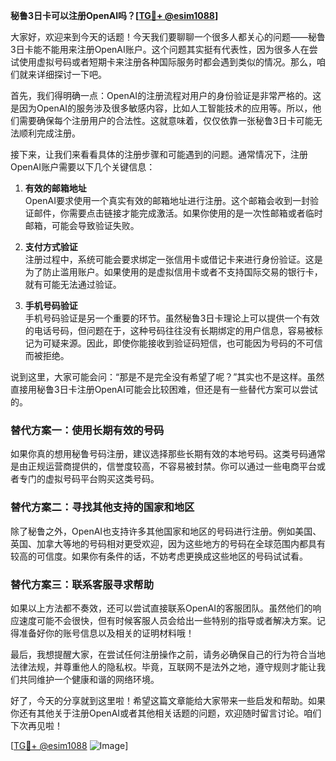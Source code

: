 **秘鲁3日卡可以注册OpenAI吗？[[TG💪+ @esim1088](https://t.me/s/esim1088)]**

大家好，欢迎来到今天的话题！今天我们要聊聊一个很多人都关心的问题——秘鲁3日卡能不能用来注册OpenAI账户。这个问题其实挺有代表性，因为很多人在尝试使用虚拟号码或者短期卡来注册各种国际服务时都会遇到类似的情况。那么，咱们就来详细探讨一下吧。

首先，我们得明确一点：OpenAI的注册流程对用户的身份验证是非常严格的。这是因为OpenAI的服务涉及很多敏感内容，比如人工智能技术的应用等。所以，他们需要确保每个注册用户的合法性。这就意味着，仅仅依靠一张秘鲁3日卡可能无法顺利完成注册。

接下来，让我们来看看具体的注册步骤和可能遇到的问题。通常情况下，注册OpenAI账户需要以下几个关键信息：

1. **有效的邮箱地址**  
   OpenAI要求使用一个真实有效的邮箱地址进行注册。这个邮箱会收到一封验证邮件，你需要点击链接才能完成激活。如果你使用的是一次性邮箱或者临时邮箱，可能会导致验证失败。

2. **支付方式验证**  
   注册过程中，系统可能会要求绑定一张信用卡或借记卡来进行身份验证。这是为了防止滥用账户。如果使用的是虚拟信用卡或者不支持国际交易的银行卡，就有可能无法通过验证。

3. **手机号码验证**  
   手机号码验证是另一个重要的环节。虽然秘鲁3日卡理论上可以提供一个有效的电话号码，但问题在于，这种号码往往没有长期绑定的用户信息，容易被标记为可疑来源。因此，即使你能接收到验证码短信，也可能因为号码的不可信而被拒绝。

说到这里，大家可能会问：“那是不是完全没有希望了呢？”其实也不是这样。虽然直接用秘鲁3日卡注册OpenAI可能会比较困难，但还是有一些替代方案可以尝试的。

### 替代方案一：使用长期有效的号码  
如果你真的想用秘鲁号码注册，建议选择那些长期有效的本地号码。这类号码通常是由正规运营商提供的，信誉度较高，不容易被封禁。你可以通过一些电商平台或者专门的虚拟号码平台购买这类号码。

### 替代方案二：寻找其他支持的国家和地区  
除了秘鲁之外，OpenAI也支持许多其他国家和地区的号码进行注册。例如美国、英国、加拿大等地的号码相对更受欢迎，因为这些地方的号码在全球范围内都具有较高的可信度。如果你有条件的话，不妨考虑更换成这些地区的号码试试看。

### 替代方案三：联系客服寻求帮助  
如果以上方法都不奏效，还可以尝试直接联系OpenAI的客服团队。虽然他们的响应速度可能不会很快，但有时候客服人员会给出一些特别的指导或者解决方案。记得准备好你的账号信息以及相关的证明材料哦！

最后，我想提醒大家，在尝试任何注册操作之前，请务必确保自己的行为符合当地法律法规，并尊重他人的隐私权。毕竟，互联网不是法外之地，遵守规则才能让我们共同维护一个健康和谐的网络环境。

好了，今天的分享就到这里啦！希望这篇文章能给大家带来一些启发和帮助。如果你还有其他关于注册OpenAI或者其他相关话题的问题，欢迎随时留言讨论。咱们下次再见啦！

[[TG💪+ @esim1088](https://t.me/s/esim1088) ![Image](https://i.postimg.cc/4NQfJmqS/Snipaste-2025-05-13-00-14-12.png)]